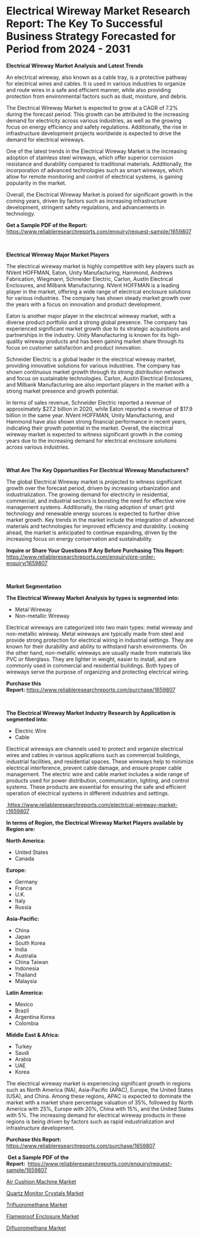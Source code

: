 <p><h1>Electrical Wireway Market Research Report: The Key To Successful Business Strategy Forecasted for Period from 2024 - 2031</h1></p><p><strong>Electrical Wireway Market Analysis and Latest Trends</strong></p>
<p><p>An electrical wireway, also known as a cable tray, is a protective pathway for electrical wires and cables. It is used in various industries to organize and route wires in a safe and efficient manner, while also providing protection from environmental factors such as dust, moisture, and debris.</p><p>The Electrical Wireway Market is expected to grow at a CAGR of 7.2% during the forecast period. This growth can be attributed to the increasing demand for electricity across various industries, as well as the growing focus on energy efficiency and safety regulations. Additionally, the rise in infrastructure development projects worldwide is expected to drive the demand for electrical wireways.</p><p>One of the latest trends in the Electrical Wireway Market is the increasing adoption of stainless steel wireways, which offer superior corrosion resistance and durability compared to traditional materials. Additionally, the incorporation of advanced technologies such as smart wireways, which allow for remote monitoring and control of electrical systems, is gaining popularity in the market.</p><p>Overall, the Electrical Wireway Market is poised for significant growth in the coming years, driven by factors such as increasing infrastructure development, stringent safety regulations, and advancements in technology.</p></p>
<p><strong>Get a Sample PDF of the Report:&nbsp;</strong> <a href="https://www.reliableresearchreports.com/enquiry/request-sample/1659807">https://www.reliableresearchreports.com/enquiry/request-sample/1659807</a></p>
<p>&nbsp;</p>
<p><strong>Electrical Wireway Major Market Players</strong></p>
<p><p>The electrical wireway market is highly competitive with key players such as NVent HOFFMAN, Eaton, Unity Manufacturing, Hammond, Andrews Fabrication, Wiegmann, Schneider Electric, Carlon, Austin Electrical Enclosures, and Milbank Manufacturing. NVent HOFFMAN is a leading player in the market, offering a wide range of electrical enclosure solutions for various industries. The company has shown steady market growth over the years with a focus on innovation and product development.</p><p>Eaton is another major player in the electrical wireway market, with a diverse product portfolio and a strong global presence. The company has experienced significant market growth due to its strategic acquisitions and partnerships in the industry. Unity Manufacturing is known for its high-quality wireway products and has been gaining market share through its focus on customer satisfaction and product innovation.</p><p>Schneider Electric is a global leader in the electrical wireway market, providing innovative solutions for various industries. The company has shown continuous market growth through its strong distribution network and focus on sustainable technologies. Carlon, Austin Electrical Enclosures, and Milbank Manufacturing are also important players in the market with a strong market presence and growth potential.</p><p>In terms of sales revenue, Schneider Electric reported a revenue of approximately $27.2 billion in 2020, while Eaton reported a revenue of $17.9 billion in the same year. NVent HOFFMAN, Unity Manufacturing, and Hammond have also shown strong financial performance in recent years, indicating their growth potential in the market. Overall, the electrical wireway market is expected to witness significant growth in the coming years due to the increasing demand for electrical enclosure solutions across various industries.</p></p>
<p>&nbsp;</p>
<p><strong>What Are The Key Opportunities For Electrical Wireway Manufacturers?</strong></p>
<p><p>The global Electrical Wireway market is projected to witness significant growth over the forecast period, driven by increasing urbanization and industrialization. The growing demand for electricity in residential, commercial, and industrial sectors is boosting the need for effective wire management systems. Additionally, the rising adoption of smart grid technology and renewable energy sources is expected to further drive market growth. Key trends in the market include the integration of advanced materials and technologies for improved efficiency and durability. Looking ahead, the market is anticipated to continue expanding, driven by the increasing focus on energy conservation and sustainability.</p></p>
<p><strong>Inquire or Share Your Questions If Any Before Purchasing This Report:</strong> <a href="https://www.reliableresearchreports.com/enquiry/pre-order-enquiry/1659807">https://www.reliableresearchreports.com/enquiry/pre-order-enquiry/1659807</a></p>
<p>&nbsp;</p>
<p><strong>Market Segmentation</strong></p>
<p><strong>The Electrical Wireway Market Analysis by types is segmented into:</strong></p>
<p><ul><li>Metal Wireway</li><li>Non-metallic Wireway</li></ul></p>
<p><p>Electrical wireways are categorized into two main types: metal wireway and non-metallic wireway. Metal wireways are typically made from steel and provide strong protection for electrical wiring in industrial settings. They are known for their durability and ability to withstand harsh environments. On the other hand, non-metallic wireways are usually made from materials like PVC or fiberglass. They are lighter in weight, easier to install, and are commonly used in commercial and residential buildings. Both types of wireways serve the purpose of organizing and protecting electrical wiring.</p></p>
<p><strong>Purchase this Report:&nbsp;</strong><a href="https://www.reliableresearchreports.com/purchase/1659807">https://www.reliableresearchreports.com/purchase/1659807</a></p>
<p>&nbsp;</p>
<p><strong>The Electrical Wireway Market Industry Research by Application is segmented into:</strong></p>
<p><ul><li>Electric Wire</li><li>Cable</li></ul></p>
<p><p>Electrical wireways are channels used to protect and organize electrical wires and cables in various applications such as commercial buildings, industrial facilities, and residential spaces. These wireways help to minimize electrical interference, prevent cable damage, and ensure proper cable management. The electric wire and cable market includes a wide range of products used for power distribution, communication, lighting, and control systems. These products are essential for ensuring the safe and efficient operation of electrical systems in different industries and settings.</p></p>
<p><a href="https://www.reliableresearchreports.com/electrical-wireway-market-r1659807">&nbsp;https://www.reliableresearchreports.com/electrical-wireway-market-r1659807</a></p>
<p><strong>In terms of Region, the Electrical Wireway Market Players available by Region are:</strong></p>
<p>
    <p> <strong> North America: </strong>
        <ul>
            <li>United States</li>
            <li>Canada</li>
        </ul>
        </p> 
    <p> <strong> Europe: </strong>
        <ul>
            <li>Germany</li>
            <li>France</li>
            <li>U.K.</li>
            <li>Italy</li>
            <li>Russia</li>
        </ul>
        </p> 
    <p> <strong> Asia-Pacific: </strong>
        <ul>
            <li>China</li>
            <li>Japan</li>
            <li>South Korea</li>
            <li>India</li>
            <li>Australia</li>
            <li>China Taiwan</li>
            <li>Indonesia</li>
            <li>Thailand</li>
            <li>Malaysia</li>
        </ul>
        </p> 
    <p> <strong> Latin America: </strong>
        <ul>
            <li>Mexico</li>
            <li>Brazil</li>
            <li>Argentina Korea</li>
            <li>Colombia</li>
        </ul>
        </p> 
    <p> <strong> Middle East & Africa: </strong>
        <ul>
            <li>Turkey</li>
            <li>Saudi</li>
            <li>Arabia</li>
            <li>UAE</li>
            <li>Korea</li>
        </ul>
    </p>
    </p>
<p><p>The electrical wireway market is experiencing significant growth in regions such as North America (NA), Asia-Pacific (APAC), Europe, the United States (USA), and China. Among these regions, APAC is expected to dominate the market with a market share percentage valuation of 35%, followed by North America with 25%, Europe with 20%, China with 15%, and the United States with 5%. The increasing demand for electrical wireway products in these regions is being driven by factors such as rapid industrialization and infrastructure development.</p></p>
<p><strong>Purchase this Report: </strong><a href="https://www.reliableresearchreports.com/purchase/1659807">https://www.reliableresearchreports.com/purchase/1659807</a></p>
<p>&nbsp;<strong>Get a Sample PDF of the Report:&nbsp;&nbsp;</strong><a href="https://www.reliableresearchreports.com/enquiry/request-sample/1659807">https://www.reliableresearchreports.com/enquiry/request-sample/1659807</a></p>
<p><strong></strong></p>
<p><p><a href="https://view.publitas.com/reportprime-1/air-cushion-machine-market-size-cagr-trends-2024-2030/">Air Cushion Machine Market</a></p><p><a href="https://frill-swim-3cd.notion.site/Quartz-Monitor-Crystals-Market-Size-Reveals-the-Best-Marketing-Channels-In-Global-Industry-49179a0abe0e4450ae0ad6263ec86230">Quartz Monitor Crystals Market</a></p><p><a href="https://issuu.com/reportprime-2/docs/trifluoromethane-market-size-2030.pptx">Trifluoromethane Market</a></p><p><a href="https://github.com/nathandecarvalho/Market-Research-Report-List-2/blob/main/flameproof-enclosure-market.md">Flameproof Enclosure Market</a></p><p><a href="https://issuu.com/reportprime-2/docs/difluoromethane-market-size-2030.pptx">Difluoromethane Market</a></p></p>